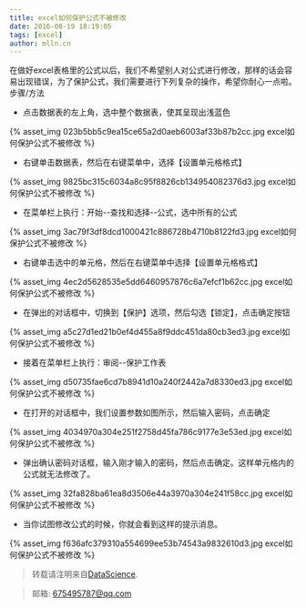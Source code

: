 ```yaml
---
title: excel如何保护公式不被修改
date: 2016-08-19 18:19:05
tags: [excel]
author: mlln.cn
---
```

在做好excel表格里的公式以后，我们不希望别人对公式进行修改，那样的话会容易出现错误，为了保护公式，我们需要进行下列复杂的操作，希望你耐心一点啦。
步骤/方法


- 点击数据表的左上角，选中整个数据表，使其呈现出浅蓝色

{% asset_img 023b5bb5c9ea15ce65a2d0aeb6003af33b87b2cc.jpg excel如何保护公式不被修改 %}

- 右键单击数据表，然后在右键菜单中，选择【设置单元格格式】

{% asset_img 9825bc315c6034a8c95f8826cb134954082376d3.jpg excel如何保护公式不被修改 %}

- 在菜单栏上执行：开始--查找和选择--公式，选中所有的公式

{% asset_img 3ac79f3df8dcd1000421c886728b4710b8122fd3.jpg excel如何保护公式不被修改 %}

- 右键单击选中的单元格，然后在右键菜单中选择【设置单元格格式】

{% asset_img 4ec2d5628535e5dd6460957876c6a7efcf1b62cc.jpg excel如何保护公式不被修改 %}

- 在弹出的对话框中，切换到【保护】选项，然后勾选【锁定】，点击确定按钮

{% asset_img a5c27d1ed21b0ef4d455a8f9ddc451da80cb3ed3.jpg excel如何保护公式不被修改 %}

- 接着在菜单栏上执行：审阅--保护工作表

{% asset_img d50735fae6cd7b8941d10a240f2442a7d8330ed3.jpg excel如何保护公式不被修改 %}

- 在打开的对话框中，我们设置参数如图所示，然后输入密码，点击确定

{% asset_img 4034970a304e251f2758d45fa786c9177e3e53ed.jpg excel如何保护公式不被修改 %}

- 弹出确认密码对话框，输入刚才输入的密码，然后点击确定。这样单元格内的公式就无法修改了。

{% asset_img 32fa828ba61ea8d3506e44a3970a304e241f58cc.jpg excel如何保护公式不被修改 %}

- 当你试图修改公式的时候，你就会看到这样的提示消息。

{% asset_img f636afc379310a554699ee53b74543a9832610d3.jpg excel如何保护公式不被修改 %}

> 转载请注明来自[DataScience](http://mlln.cn).

> 邮箱: 675495787@qq.com 
